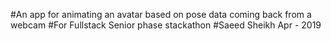 #An app for animating an avatar based on pose data coming back from a webcam
#For Fullstack Senior phase stackathon
#Saeed Sheikh Apr - 2019

